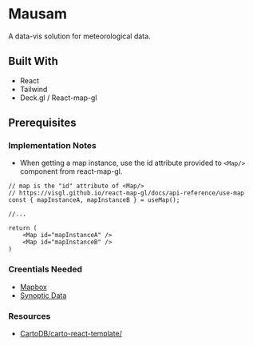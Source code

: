 # Mausam

A data-vis solution for meteorological data.

## Built With

-   React
-   Tailwind
-   Deck.gl / React-map-gl

## Prerequisites

### Implementation Notes

-   When getting a map instance, use the id attribute provided to `<Map/>` component from react-map-gl.

```tsx
// map is the "id" attribute of <Map/>
// https://visgl.github.io/react-map-gl/docs/api-reference/use-map
const { mapInstanceA, mapInstanceB } = useMap();

//...

return (
    <Map id="mapInstanceA" />
    <Map id="mapInstanceB" />
)

```

### Creentials Needed

-   [Mapbox](https://www.mapbox.com/)
-   [Synoptic Data](https://customer.synopticdata.com/credentials/)

### Resources

-   [CartoDB/carto-react-template/](https://github.com/CartoDB/carto-react-template/tree/7c6200f9bedafba6e1230360a7e4e56e2bc9eb70)
